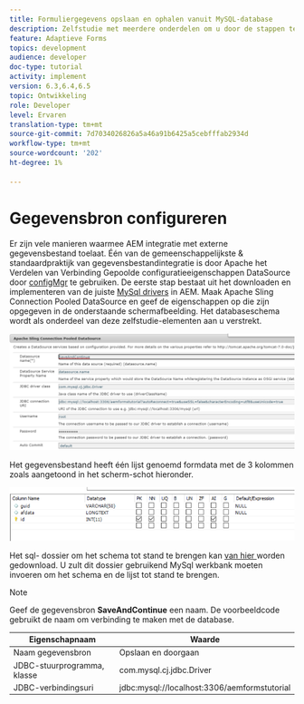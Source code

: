 ```yaml
---
title: Formuliergegevens opslaan en ophalen vanuit MySQL-database
description: Zelfstudie met meerdere onderdelen om u door de stappen te laten lopen die nodig zijn voor het opslaan en ophalen van formuliergegevens
feature: Adaptieve Forms
topics: development
audience: developer
doc-type: tutorial
activity: implement
version: 6.3,6.4,6.5
topic: Ontwikkeling
role: Developer
level: Ervaren
translation-type: tm+mt
source-git-commit: 7d7034026826a5a46a91b6425a5cebfffab2934d
workflow-type: tm+mt
source-wordcount: '202'
ht-degree: 1%

---
```


# Gegevensbron configureren

Er zijn vele manieren waarmee AEM integratie met externe gegevensbestand toelaat. Één van de gemeenschappelijkste &amp; standaardpraktijk van gegevensbestandintegratie is door Apache het Verdelen van Verbinding Gepoolde configuratieeigenschappen DataSource door [configMgr](http://localhost:4502/system/console/configMgr) te gebruiken.
De eerste stap bestaat uit het downloaden en implementeren van de juiste [MySql drivers](https://mvnrepository.com/artifact/mysql/mysql-connector-java) in AEM.
Maak Apache Sling Connection Pooled DataSource en geef de eigenschappen op die zijn opgegeven in de onderstaande schermafbeelding. Het databaseschema wordt als onderdeel van deze zelfstudie-elementen aan u verstrekt.

![gegevensbron](assets/save-continue.PNG)

Het gegevensbestand heeft één lijst genoemd formdata met de 3 kolommen zoals aangetoond in het scherm-schot hieronder.

![gegevensbank](assets/data-base-tables.PNG)

Het sql- dossier om het schema tot stand te brengen kan [van hier ](assets/form-data-db.sql) worden gedownload. U zult dit dossier gebruikend MySql werkbank moeten invoeren om het schema en de lijst tot stand te brengen.

>[!NOTE]
>Geef de gegevensbron **SaveAndContinue** een naam. De voorbeeldcode gebruikt de naam om verbinding te maken met de database.

| Eigenschapnaam | Waarde |
------------------------|---------------------------------------
| Naam gegevensbron | Opslaan en doorgaan |
| JDBC-stuurprogramma, klasse | com.mysql.cj.jdbc.Driver |
| JDBC-verbindingsuri | jdbc:mysql://localhost:3306/aemformstutorial |


